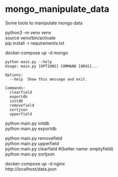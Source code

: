 # mongo_manipulate_data
Some tools to manipulate mongo data


python3 -m venv venv  
source venv/bin/activate  
pip install -r requirements.txt  

docker-compose up -d mongo  

```
python main.py --help  
Usage: main.py [OPTIONS] COMMAND [ARGS]...  

Options:  
  --help  Show this message and exit.  

Commands:  
  clearfield  
  exportdb  
  initdb  
  removefield  
  sortjson  
  upperfield  
```

python main.py initdb  
python main.py exportdb  

python main.py removefield  
python main.py upperfield  
python main.py clearfield #(better name: emptyfield)  
python main.py sortjson  


docker-compose up -d nginx  
http://localhost/data.json  
